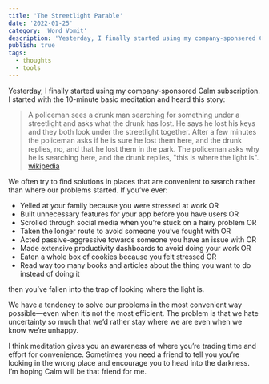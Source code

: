 ```yaml
---
title: 'The Streetlight Parable'
date: '2022-01-25'
category: 'Word Vomit'
description: 'Yesterday, I finally started using my company-sponsered Calm subscription. I started with the 10-minute basic meditation and heard this story'
publish: true
tags:
  - thoughts
  - tools
---
```


Yesterday, I finally started using my company-sponsored Calm subscription. I started with the 10-minute basic meditation and heard this story:

> A policeman sees a drunk man searching for something under a streetlight and asks what the drunk has lost. He says he lost his keys and they both look under the streetlight together. After a few minutes the policeman asks if he is sure he lost them here, and the drunk replies, no, and that he lost them in the park. The policeman asks why he is searching here, and the drunk replies, "this is where the light is".  [wikipedia](https://en.wikipedia.org/wiki/Streetlight_effect#cite_note-wrong-2)
> 

We often try to find solutions in places that are convenient to search rather than where our problems started. If you’ve ever:

- Yelled at your family because you were stressed at work OR
- Built unnecessary features for your app before you have users OR
- Scrolled through social media when you’re stuck on a hairy problem OR
- Taken the longer route to avoid someone you’ve fought with OR
- Acted passive-aggressive towards someone you have an issue with OR
- Made extensive productivity dashboards to avoid doing your work OR
- Eaten a whole box of cookies because you felt stressed OR
- Read way too many books and articles about the thing you want to do instead of doing it

then you’ve fallen into the trap of looking where the light is.

We have a tendency to solve our problems in the most convenient way possible—even when it’s not the most efficient. The problem is that we hate uncertainty so much that we’d rather stay where we are even when we know we’re unhappy.

I think meditation gives you an awareness of where you’re trading time and effort for convenience. Sometimes you need a friend to tell you you’re looking in the wrong place and encourage you to head into the darkness. I’m hoping Calm will be that friend for me.